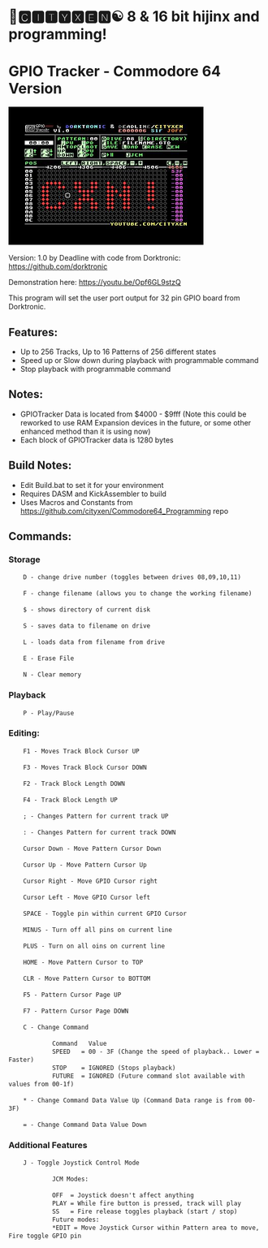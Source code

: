 # 🌆🅲🅸🆃🆈🆇🅴🅽☯️ 8 & 16 bit hijinx and programming!

# GPIO Tracker - Commodore 64 Version

![screen4](https://github.com/cityxen/GPIOTracker/blob/master/images/screen4.jpg)

Version: 1.0 by Deadline with code from Dorktronic: https://github.com/dorktronic

Demonstration here: https://youtu.be/Opf6GL9stzQ

This program will set the user port output for 32 pin GPIO board from Dorktronic.

## Features:
* Up to 256 Tracks, Up to 16 Patterns of 256 different states
* Speed up or Slow down during playback with programmable command
* Stop playback with programmable command

## Notes:
* GPIOTracker Data is located from $4000 - $9fff (Note this could be reworked to use RAM Expansion devices in the future, or some other enhanced method than it is using now)
* Each block of GPIOTracker data is 1280 bytes

## Build Notes:
* Edit Build.bat to set it for your environment
* Requires DASM and KickAssembler to build
* Uses Macros and Constants from https://github.com/cityxen/Commodore64_Programming repo

## Commands:

### Storage

        D - change drive number (toggles between drives 08,09,10,11)

        F - change filename (allows you to change the working filename)

        $ - shows directory of current disk

        S - saves data to filename on drive

        L - loads data from filename from drive

        E - Erase File

        N - Clear memory

### Playback

        P - Play/Pause

### Editing:

        F1 - Moves Track Block Cursor UP

        F3 - Moves Track Block Cursor DOWN

        F2 - Track Block Length DOWN

        F4 - Track Block Length UP

        ; - Changes Pattern for current track UP

        : - Changes Pattern for current track DOWN

        Cursor Down - Move Pattern Cursor Down

        Cursor Up - Move Pattern Cursor Up

        Cursor Right - Move GPIO Cursor right

        Cursor Left - Move GPIO Cursor left

        SPACE - Toggle pin within current GPIO Cursor

        MINUS - Turn off all pins on current line

        PLUS - Turn on all oins on current line

        HOME - Move Pattern Cursor to TOP

        CLR - Move Pattern Cursor to BOTTOM

        F5 - Pattern Cursor Page UP

        F7 - Pattern Cursor Page DOWN

        C - Change Command

                Command   Value
                SPEED   = 00 - 3F (Change the speed of playback.. Lower = Faster)
                STOP    = IGNORED (Stops playback)
                FUTURE  = IGNORED (Future command slot available with values from 00-1f)

        * - Change Command Data Value Up (Command Data range is from 00-3F)

        = - Change Command Data Value Down

### Additional Features

        J - Toggle Joystick Control Mode

                JCM Modes:
                
                OFF  = Joystick doesn't affect anything
                PLAY = While fire button is pressed, track will play
                SS   = Fire release toggles playback (start / stop)
                Future modes:                
                *EDIT = Move Joystick Cursor within Pattern area to move, Fire toggle GPIO pin
